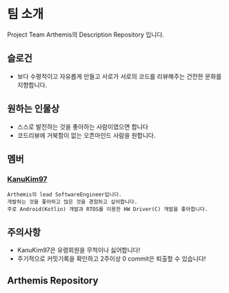 # 팀 소개
Project Team Arthemis의 Description Repository 입니다.

## 슬로건
  - 보다 수평적이고 자유롭게 만들고 서로가 서로의 코드를 리뷰해주는 건전한 문화를 지향합니다.
 
## 원하는 인물상
  - 스스로 발전하는 것을 좋아하는 사람이였으면 합니다
  - 코드리뷰에 거북함이 없는 오픈마인드 사람을 원합니다.
 
## 멤버
### [KanuKim97](https://github.com/KanuKim97)
  ```
  Arthemis의 lead SoftwareEngineer입니다.
  개발하는 것을 좋아하고 많은 것을 경험하고 싶어합니다.
  주로 Android(Kotlin) 개발과 RTOS를 이용한 HW Driver(C) 개발을 좋아합니다.
  ```
  
## 주의사항
 - KanuKim97은 유령회원을 무척이나 싫어합니다! 
 - 주기적으로 커밋기록을 확인하고 2주이상 0 commit은 퇴출할 수 있습니다!

## Arthemis Repository
